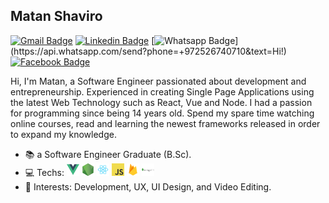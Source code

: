 ## Matan Shaviro
[![Gmail Badge](https://img.shields.io/badge/-Gmail-c14438?style=flat-square&logo=Gmail&logoColor=white&link=mailto:matan3sh@gmail.com)](mailto:matan3sh@gmail.com)
[![Linkedin Badge](https://img.shields.io/badge/-Linkedin.com-2867B2?style=flat-square&logo=linkedin&logoColor=white&link=https://www.linkedin.com/in/matan-shaviro-990b0272/)](https://www.linkedin.com/in/matan-shaviro-990b0272/)
[![Whatsapp Badge](https://img.shields.io/badge/-Whatsapp-4CA143?style=flat-square&labelColor=4CA143&logo=whatsapp&logoColor=white&link=https://api.whatsapp.com/send?phone=+972526740710&text=Hi!)](https://api.whatsapp.com/send?phone=+972526740710&text=Hi!)
[![Facebook Badge](https://img.shields.io/badge/-Facebook-3b5998?style=flat-square&labelColor=3b5998&logo=facebook&logoColor=white&link=https://www.facebook.com/weltonpfelix/)](https://www.facebook.com/weltonpfelix/)

Hi, I'm Matan, a Software Engineer passionated about development and entrepreneurship.
Experienced in creating Single Page Applications using the latest Web Technology such as React, Vue and Node. I had a passion for programming since being 14 years old. Spend my spare time watching online courses, read and learning the newest frameworks released in order to expand my knowledge.

- :books: a Software Engineer Graduate (B.Sc).
- :computer: Techs: <img height="20" src="https://raw.githubusercontent.com/github/explore/80688e429a7d4ef2fca1e82350fe8e3517d3494d/topics/vue/vue.png">  <img height="20" src="https://raw.githubusercontent.com/github/explore/80688e429a7d4ef2fca1e82350fe8e3517d3494d/topics/nodejs/nodejs.png">  <img height="20" src="https://raw.githubusercontent.com/github/explore/80688e429a7d4ef2fca1e82350fe8e3517d3494d/topics/react/react.png">  <img height="20" src="https://raw.githubusercontent.com/github/explore/80688e429a7d4ef2fca1e82350fe8e3517d3494d/topics/javascript/javascript.png">  <img height="20" src="https://raw.githubusercontent.com/github/explore/80688e429a7d4ef2fca1e82350fe8e3517d3494d/topics/firebase/firebase.png"> <img height="20" src="https://raw.githubusercontent.com/github/explore/80688e429a7d4ef2fca1e82350fe8e3517d3494d/topics/mongodb/mongodb.png"> 
- :pushpin: Interests: Development, UX, UI Design, and Video Editing.
